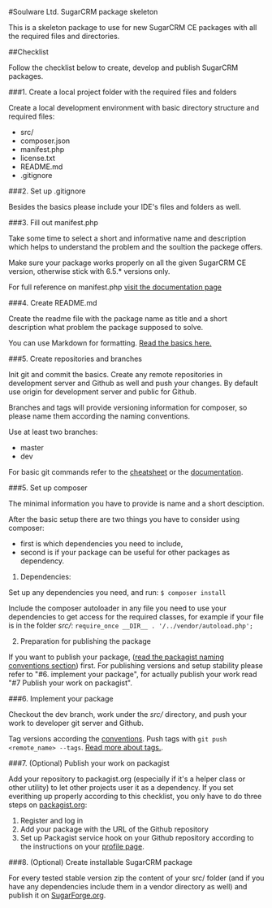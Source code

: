 #Soulware Ltd. SugarCRM package skeleton

This is a skeleton package to use for new SugarCRM CE packages with all the required files and directories.

##Checklist

Follow the checklist below to create, develop and publish SugarCRM packages.

###1. Create a local project folder with the required files and folders

Create a local development environment with basic directory structure and required files:
- src/
- composer.json
- manifest.php
- license.txt
- README.md
- .gitignore

###2. Set up .gitignore 

Besides the basics please include your IDE's files and folders as well.

###3. Fill out manifest.php

Take some time to select a short and informative name and description which helps to understand the problem and the soultion the packege offers.
 
Make sure your package works properly on all the given SugarCRM CE version, otherwise stick with 6.5.* versions only.

For full reference on manifest.php [visit the documentation page](http://support.sugarcrm.com/02_Documentation/04_Sugar_Developer/Sugar_Developer_Guide_6.5/02_Application_Framework/Module_Loader/02_Introduction_to_the_Manifest/)

###4. Create README.md

Create the readme file with the package name as title and a short description what problem the package supposed to solve.

You can use Markdown for formatting. [Read the basics here.](https://help.github.com/articles/markdown-basics/)

###5. Create repositories and branches

Init git and commit the basics. Create any remote repositories in development server and Github as well and push your changes. By default use origin for development server and public for Github. 

Branches and tags will provide versioning information for composer, so please name them according the naming conventions.

Use at least two branches:
- master
- dev

For basic git commands refer to the [cheatsheet](https://training.github.com/kit/downloads/github-git-cheat-sheet.pdf) or the [documentation](http://git-scm.com/doc). 

###5. Set up composer

The minimal information you have to provide is name and a short desciption.

After the basic setup there are two things you have to consider using composer:
- first is which dependencies you need to include,
- second is if your package can be useful for other packages as dependency.

1. Dependencies:

Set up any dependencies you need, and run: 
`$ composer install` 

Include the composer autoloader in any file you need to use your dependencies to get access for the required classes, for example if your file is in the folder *src/*:
`require_once __DIR__ . '/../vendor/autoload.php';`

2. Preparation for publishing the package

If you want to publish your package, ([read the packagist naming conventions section](https://packagist.org/about)) first. For publishing versions and setup stability please refer to "#6. implement your package", for actually publish your work read "#7 Publish your work on packagist".

###6. Implement your package

Checkout the dev branch, work under the *src/* directory, and push your work to developer git server and Github.

Tag versions according the [conventions](https://getcomposer.org/doc/04-schema.md#version). Push tags with `git push <remote_name> --tags`. [Read more about tags.](http://git-scm.com/book/en/v2/Git-Basics-Tagging).

###7. (Optional) Publish your work on packagist

Add your repository to packagist.org (especially if it's a helper class or other utility) to let other projects user it as a dependency. If you set everithing up properly according to this checklist, you only have to do three steps on [packagist.org](https://packagist.org/):
1. Register and log in
2. Add your package with the URL of the Github repository
3. Set up Packagist service hook on your Github repository according to the instructions on your [profile page](https://packagist.org/profile/).

###8. (Optional) Create installable SugarCRM package

For every tested stable version zip the content of your src/ folder (and if you have any dependencies include them in a vendor directory as well) and publish it on [SugarForge.org](http://www.sugarforge.org/).
